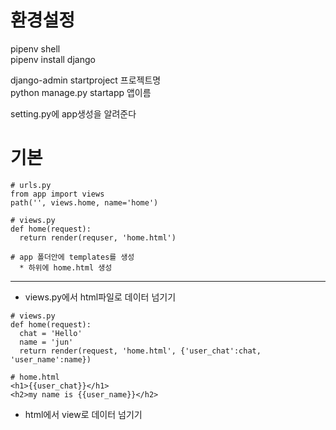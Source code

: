 # 환경설정

pipenv shell  
pipenv install django  
  
django-admin startproject 프로젝트명  
python manage.py startapp 앱이름  
  
setting.py에 app생성을 알려준다  

# 기본

```
# urls.py
from app import views
path('', views.home, name='home')
```

```
# views.py
def home(request):
  return render(requser, 'home.html')
```



```
# app 폴더안에 templates를 생성
  * 하위에 home.html 생성
```

---------------------

* views.py에서 html파일로 데이터 넘기기

```
# views.py
def home(request):
  chat = 'Hello'
  name = 'jun'
  return render(request, 'home.html', {'user_chat':chat, 'user_name':name})
```
```
# home.html
<h1>{{user_chat}}</h1>
<h2>my name is {{user_name}}</h2>
```

* html에서 view로 데이터 넘기기
